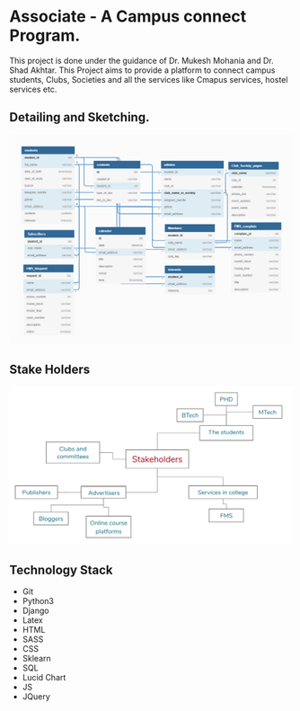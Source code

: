 # Associate - A Campus connect Program.

This project is done under the guidance of Dr. Mukesh Mohania and Dr. Shad Akhtar. 
This Project aims to provide a platform to connect campus students, Clubs, Societies and all the services like Cmapus services, hostel services etc. 


## Detailing and Sketching.
![SCHEMA](https://github.com/ujjwalll/associate/blob/master/schema.png)

## Stake Holders
![SCHEMA](https://github.com/ujjwalll/associate/blob/master/stakeholders.png)

## Technology Stack
- Git
- Python3
- Django
- Latex
- HTML
- SASS
- CSS
- Sklearn
- SQL
- Lucid Chart
- JS
- JQuery
